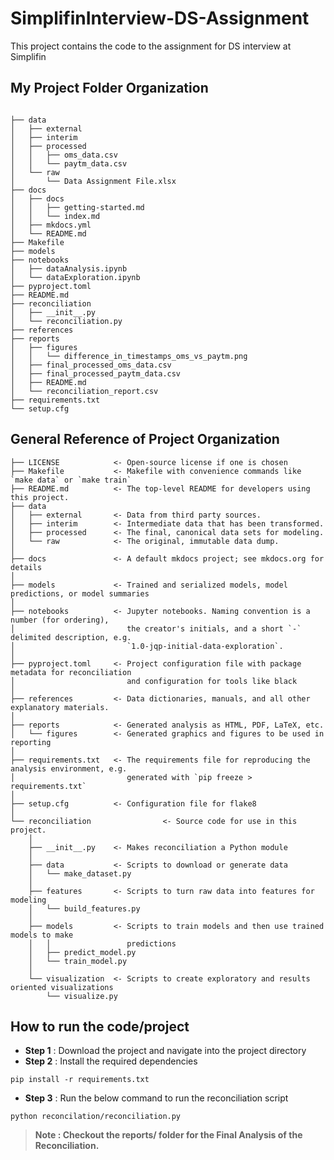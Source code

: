 # SimplifinInterview-DS-Assignment

This project contains the code to the assignment for DS interview at Simplifin

## My Project Folder Organization

``` shell

├── data
│   ├── external
│   ├── interim
│   ├── processed
│   │   ├── oms_data.csv
│   │   └── paytm_data.csv
│   └── raw
│       └── Data Assignment File.xlsx
├── docs
│   ├── docs
│   │   ├── getting-started.md
│   │   └── index.md
│   ├── mkdocs.yml
│   └── README.md
├── Makefile
├── models
├── notebooks
│   ├── dataAnalysis.ipynb
│   └── dataExploration.ipynb
├── pyproject.toml
├── README.md
├── reconciliation
│   ├── __init__.py
│   └── reconciliation.py
├── references
├── reports
│   ├── figures
│   │   └── difference_in_timestamps_oms_vs_paytm.png
│   ├── final_processed_oms_data.csv
│   ├── final_processed_paytm_data.csv
│   ├── README.md
│   └── reconciliation_report.csv
├── requirements.txt
└── setup.cfg

```

## General Reference of Project Organization

```
├── LICENSE            <- Open-source license if one is chosen
├── Makefile           <- Makefile with convenience commands like `make data` or `make train`
├── README.md          <- The top-level README for developers using this project.
├── data
│   ├── external       <- Data from third party sources.
│   ├── interim        <- Intermediate data that has been transformed.
│   ├── processed      <- The final, canonical data sets for modeling.
│   └── raw            <- The original, immutable data dump.
│
├── docs               <- A default mkdocs project; see mkdocs.org for details
│
├── models             <- Trained and serialized models, model predictions, or model summaries
│
├── notebooks          <- Jupyter notebooks. Naming convention is a number (for ordering),
│                         the creator's initials, and a short `-` delimited description, e.g.
│                         `1.0-jqp-initial-data-exploration`.
│
├── pyproject.toml     <- Project configuration file with package metadata for reconciliation
│                         and configuration for tools like black
│
├── references         <- Data dictionaries, manuals, and all other explanatory materials.
│
├── reports            <- Generated analysis as HTML, PDF, LaTeX, etc.
│   └── figures        <- Generated graphics and figures to be used in reporting
│
├── requirements.txt   <- The requirements file for reproducing the analysis environment, e.g.
│                         generated with `pip freeze > requirements.txt`
│
├── setup.cfg          <- Configuration file for flake8
│
└── reconciliation                <- Source code for use in this project.
    │
    ├── __init__.py    <- Makes reconciliation a Python module
    │
    ├── data           <- Scripts to download or generate data
    │   └── make_dataset.py
    │
    ├── features       <- Scripts to turn raw data into features for modeling
    │   └── build_features.py
    │
    ├── models         <- Scripts to train models and then use trained models to make
    │   │                 predictions
    │   ├── predict_model.py
    │   └── train_model.py
    │
    └── visualization  <- Scripts to create exploratory and results oriented visualizations
        └── visualize.py
```

## How to run the code/project


- **Step 1** : Download the project and navigate into the project directory
- **Step 2** : Install the required dependencies

``` shell
pip install -r requirements.txt
```

- **Step 3** : Run the below command to run the reconciliation script

``` shell
python reconcilation/reconciliation.py
```

> **Note : Checkout the reports/ folder for the Final Analysis of the Reconciliation.**